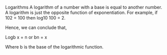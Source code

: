 Logarithms
A logarithm of a number with a base is equal to another number. A logarithm is just the opposite function of exponentiation. For example, if 102 = 100 then log10 100 = 2.

Hence, we can conclude that, 

Logb x = n  or   bn = x

Where b is the base of the logarithmic function.
